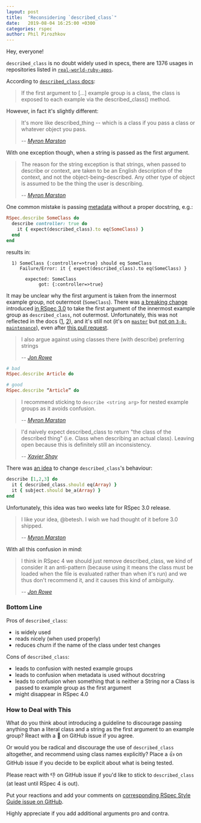 ```yaml
---
layout: post
title:  "Reconsidering `described_class`"
date:   2019-08-04 16:25:00 +0300
categories: rspec
author: Phil Pirozhkov
---
```


Hey, everyone!

`described_class` is no doubt widely used in specs, there are 1376 usages in repositories listed in [`real-world-ruby-apps`](https://github.com/jeromedalbert/real-world-ruby-apps).

According to [`described_class` docs](https://relishapp.com/rspec/rspec-core/v/3-8/docs/metadata/described-class):

> If the first argument to [...] example group is a class, the class is exposed to each example via the described_class() method.

However, in fact it's slightly different:

> It's more like described_thing -- which is a class if you pass a class or whatever object you pass.
>
> -- <cite>[Myron Marston](https://github.com/rspec/rspec-core/issues/1610#issuecomment-46236668)</cite>

With one exception though, when a string is passed as the first argument.

> The reason for the string exception is that strings, when passed to describe or context, are taken to be an English description of the context, and not the object-being-described.
> Any other type of object is assumed to be the thing the user is describing.
>
> -- <cite>[Myron Marston](https://github.com/rspec/rspec-core/issues/1610#issuecomment-46236668)</cite>

One common mistake is passing [metadata](https://relishapp.com/rspec/rspec-core/v/3-8/docs/metadata/user-defined-metadata) without a proper docstring, e.g.:

```ruby
RSpec.describe SomeClass do
  describe controller: true do
    it { expect(described_class).to eq(SomeClass) }
  end
end
```

results in:

```
  1) SomeClass {:controller=>true} should eq SomeClass
     Failure/Error: it { expect(described_class).to eq(SomeClass) }

       expected: SomeClass
            got: {:controller=>true}
```

It may be unclear why the first argument is taken from the innermost example group, not outermost (`SomeClass`).
There was [a breaking change](https://github.com/rspec/rspec-core/pull/1361) introduced [in RSpec 3.0](https://github.com/rspec/rspec-core/blob/master/Changelog.md#300rc1--2014-05-18) to take the first argument of the innermost example group as `described_class`, not outermost.
Unfortunately, this was not reflected in the docs ([1](https://relishapp.com/rspec/rspec-core/v/3-8/docs/metadata/described-class), [2](https://relishapp.com/rspec/rspec-core/v/3-8/docs/subject/implicitly-defined-subject)), and it's still not (it's on [`master`](https://github.com/rspec/rspec-core/blob/master/features/metadata/described_class.feature) but [not on `3-8-maintenance`](https://github.com/rspec/rspec-core/blob/3-8-maintenance/features/metadata/described_class.feature)), even after [this pull request](https://github.com/rspec/rspec-core/pull/2629).

> I also argue against using classes there (with describe) preferring strings
>
> -- <cite>[Jon Rowe](https://github.com/rspec/rspec-core/issues/1610#issuecomment-46255261)</cite>

```ruby
# bad
RSpec.describe Article do

# good
RSpec.describe “Article” do
```

> I recommend sticking to `describe <string arg>` for nested example groups as it avoids confusion.
>
> -- <cite>[Myron Marston](https://github.com/rspec/rspec-core/issues/1610#issuecomment-46236668)</cite>

> I'd naively expect described_class to return "the class of the described thing" (i.e. Class when describing an actual class). Leaving open because this is definitely still an inconsistency.
>
> -- <cite>[Xavier Shay](https://github.com/rspec/rspec-core/issues/1610#issuecomment-272717207)</cite>

There was [an idea](https://github.com/rspec/rspec-core/issues/1610#issuecomment-46316040) to change `described_class`'s behaviour:

```ruby
describe [1,2,3] do
  it { described_class.should eq(Array) }
  it { subject.should be_a(Array) }
end
```

Unfortunately, this idea was two weeks late for RSpec 3.0 release.

> I like your idea, @betesh. I wish we had thought of it before 3.0 shipped.
>
> -- <cite>[Myron Marston](https://github.com/rspec/rspec-core/issues/1610#issuecomment-46324892)</cite>

With all this confusion in mind:

> I think in RSpec 4 we should just remove described_class, we kind of consider it an anti-pattern (because using it means the class must be loaded when the file is evaluated rather than when it's run) and we thus don't recommend it, and it causes this kind of ambiguity.
>
> -- <cite>[Jon Rowe](https://github.com/rspec/rspec-core/issues/1610#issuecomment-515507697)</cite>

### Bottom Line

Pros of `described_class`:
 - is widely used
 - reads nicely (when used properly)
 - reduces churn if the name of the class under test changes

Cons of `described_class`:
 - leads to confusion with nested example groups
 - leads to confusion when metadata is used without docstring
 - leads to confusion when something that is neither a String nor a Class is passed to example group as the first argument
 - might disappear in RSpec 4.0

### How to Deal with This

What do you think about introducing a guideline to discourage passing anything than a literal class and a string as the first argument to an example group?
React with a :rocket: on GitHub issue if you agree.

Or would you be radical and discourage the use of `described_class` altogether, and recommend using class names explicitly?
Place a :+1: on GitHub issue if you decide to be explicit about what is being tested.

Please react with :-1: on GitHub issue if you'd like to stick to `described_class` (at least until RSpec 4 is out).

Put your reactions and add your comments on [corresponding RSpec Style Guide issue on GitHub](https://github.com/rubocop-hq/rspec-style-guide/issues/104).

Highly appreciate if you add additional arguments pro and contra.
